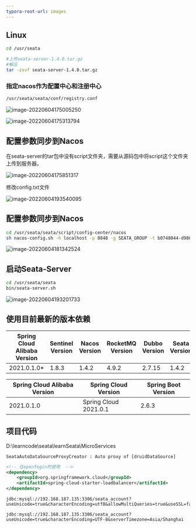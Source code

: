 ```yaml
---
typora-root-url: images
---
```


## Linux

```sh
cd /usr/seata

#上传seata-server-1.4.0.tar.gz
#解压
tar -zxvf seata-server-1.4.0.tar.gz
```

### **指定nacos作为配置中心和注册中心**

```sh
/usr/seata/seata/conf/registry.conf
```

![image-20220604175005250](/image-20220604175005250.png)

![image-20220604175313794](/image-20220604175313794.png)

## 配置参数同步到Nacos

在seata-server的tar包中没有script文件夹，需要从源码包中将script这个文件夹上传到服务器。

![image-20220604175851317](/image-20220604175851317.png)

修改config.txt文件

![image-20220604193540095](/image-20220604193540095.png)

## 配置参数同步到Nacos

```sh
cd /usr/seata/seata/script/config-center/nacos
sh nacos-config.sh -h localhost -p 8848 -g SEATA_GROUP -t b0748044-d986-470a-90d4-d463382fdc8b
```

![image-20220604181342524](/image-20220604181342524.png)



## 启动Seata-Server

```sh
cd /usr/seata/seata
bin/seata-server.sh
```

![image-20220604193201733](/image-20220604193201733.png)



## 使用目前最新的版本依赖

| Spring Cloud Alibaba Version | Sentinel Version | Nacos Version | RocketMQ Version | Dubbo Version | Seata Version |
| ---------------------------- | ---------------- | ------------- | ---------------- | ------------- | ------------- |
| 2021.0.1.0*                  | 1.8.3            | 1.4.2         | 4.9.2            | 2.7.15        | 1.4.2         |

| Spring Cloud Alibaba Version | Spring Cloud Version  | Spring Boot Version |
| ---------------------------- | --------------------- | ------------------- |
| 2021.0.1.0                   | Spring Cloud 2021.0.1 | 2.6.3               |



## 项目代码

D:\learncode\seata\learnSeata\MicroServices



```
SeataAutoDataSourceProxyCreator : Auto proxy of [druidDataSource]
```

```xml
<!-- 在openfegin时使用  -->
<dependency>
    <groupId>org.springframework.cloud</groupId>
    <artifactId>spring-cloud-starter-loadbalancer</artifactId>
</dependency>
```

```
jdbc:mysql://192.168.187.135:3306/seata_account?useUnicode=true&characterEncoding=utf8&allowMultiQueries=true&useSSL=false&serverTimezone=UTC

jdbc:mysql://192.168.187.135:3306/seata_account?
useUnicode=true&characterEncoding=UTF-8&serverTimezone=Asia/Shanghai
```

